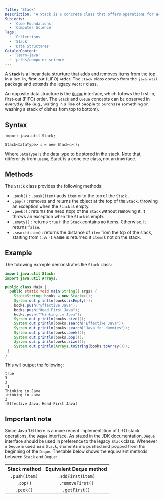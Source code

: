 ```yaml
---
Title: 'Stack'
Description: 'A Stack is a concrete class that offers operations for accessing or manipulating items at the top of a stack, a linear data structure that follows the last-in, first-out (LIFO) rule.'
Subjects:
  - 'Code Foundations'
  - 'Computer Science'
Tags:
  - 'Collections'
  - 'Stack'
  - 'Data Structures'
CatalogContent:
  - 'learn-java'
  - 'paths/computer-science'
---
```


A **`Stack`** is a linear data structure that adds and removes items from the top in a last-in, first-out (LIFO) order. The `Stack` class comes from the `java.util` package and extends the legacy `Vector` class.

An opposite data structure is the [`Queue`](https://www.codecademy.com/resources/docs/java/queue) interface, which follows the first-in, first-out (FIFO) order. The `Stack` and `Queue` concepts can be observed in everyday life (e.g., waiting in a line of people to purchase something or washing a stack of dishes from top to bottom).

## Syntax

```pseudo
import java.util.Stack;

Stack<DataType> s = new Stack<>();
```
Where `DataType` is the data type to be stored in the stack. Note that, differently from `Queue`, Stack is a concrete class, not an interface.

## Methods

The `Stack` class provides the following methods:

- `.push()` : `.push(item)`  adds  `item`  onto the top of the  `Stack`  .
- `.pop()` : removes and returns the object at the top of the  `Stack`, throwing an exception when the `Stack` is empty.
- `.peek()` : returns the head (top) of the `Stack` without removing it. It throws an exception when the `Stack` is empty.
- `.empty()` : returns `true` if the `Stack` contains no items. Otherwise, it returns `false`.
- `.search(item)` : returns the distance of `item` from the top of the stack, starting from `1`. A `-1` value is returned if `item` is not on the stack.

## Example

The following example demonstrates the `Stack` class:

```java
import java.util.Stack;
import java.util.Arrays;

public class Main {
  public static void main(String[] args) {
	Stack<String> books = new Stack<>();
	System.out.println(books.isEmpty());
	books.push("Effective Java");
	books.push("Head First Java");
	books.push("Thinking in Java");
	System.out.println(books.size());
	System.out.println(books.search("Effective Java"));
	System.out.println(books.search("Java for dummies"));
	System.out.println(books.peek());
	System.out.println(books.pop());
	System.out.println(books.size());
	System.out.println(Arrays.toString(books.toArray()));
 }
}
```

This will output the following:

```shell
true
3
3
-1
Thinking in Java
Thinking in Java
2
[Effective Java, Head First Java]
```

## Important note

Since Java 1.6 there is a more recent implementation of LIFO stack operations, the `Deque` interface.
As stated in the JDK documentation, `Deque` interface should be used in preference to the legacy `Stack` class. Whenever a `Deque` is used as a `Stack`, elements are pushed and popped from the beginning of the `Deque`. The table below shows the equivalent methods between `Stack` and `Deque`:

|Stack method| Equivalent Deque method |
|:--:|:--:|
| `.push(item)` | `.addFirst(item)` |
| `.pop()` | `.removeFirst()`  |
| `.peek()` | `.getFirst()` |
